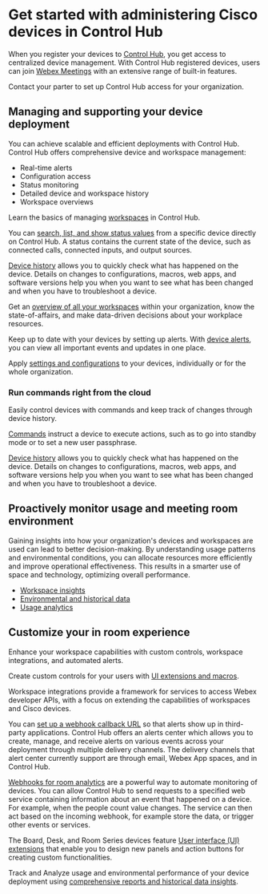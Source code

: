 # Get started with administering Cisco devices in Control Hub

When you register your devices to [Control Hub](https://help.webex.com/nkhozs6/), you get access to centralized device management. With Control Hub registered devices, users can join [Webex Meetings](https://roomos.cisco.com/doc/MTR/WebexMeetings) with an extensive range of built-in features.

Contact your parter to set up Control Hub access for your organization.

## Managing and supporting your device deployment

You can achieve scalable and efficient deployments with Control Hub. Control Hub offers comprehensive device and workspace management: 

* Real-time alerts
* Configuration access
* Status monitoring
* Detailed device and workspace history
* Workspace overviews

Learn the basics of managing [workspaces](https://help.webex.com/noolw6w/) in Control Hub.

You can [search, list, and show status values](https://help.webex.com/nvdtsac/) from a specific device directly on Control Hub. A status contains the current state of the device, such as connected calls, connected inputs, and output sources.

[Device history](https://help.webex.com/jhkg7ab/) allows you to quickly check what has happened on the device. Details on changes to configurations, macros, web apps, and software versions help you when you want to see what has been changed and when you have to troubleshoot a device.

Get an [overview of all your workspaces](https://help.webex.com/yuzsuw/) within your organization, know the state-of-affairs, and make data-driven decisions about your workplace resources.

Keep up to date with your devices by setting up alerts. With [device alerts](https://help.webex.com/u3uiam/), you can view all important events and updates in one place.

Apply [settings and configurations](https://help.webex.com/n5pqqcm/) to your devices, individually or for the whole organization.

### Run commands right from the cloud

Easily control devices with commands and keep track of changes through device history.

[Commands](https://help.webex.com/9lk0bf/) instruct a device to execute actions, such as to go into standby mode or to set a new user passphrase.

[Device history](https://help.webex.com/jhkg7ab/) allows you to quickly check what has happened on the device. Details on changes to configurations, macros, web apps, and software versions help you when you want to see what has been changed and when you have to troubleshoot a device.

## Proactively monitor usage and meeting room environment

Gaining insights into how your organization's devices and workspaces are used can lead to better decision-making. By understanding usage patterns and environmental conditions, you can allocate resources more efficiently and improve operational effectiveness. This results in a smarter use of space and technology, optimizing overall performance.

* [Workspace insights](https://help.webex.com/yuzsuw/) 
* [Environmental and historical data](https://help.webex.com/nc6od6r/)
* [Usage analytics](https://help.webex.com/n0rlwxe/o#reference-template_6e0c7f40-2d40-4495-9fa3-7a902687e7a9)


## Customize your in room experience 

Enhance your workspace capabilities with custom controls, workspace integrations, and automated alerts.

Create custom controls for your users with [UI extensions and macros](https://help.webex.com/gj962f/).

Workspace integrations provide a framework for services to access Webex developer APIs, with a focus on extending the capabilities of workspaces and Cisco devices.

You can [set up a webhook callback URL](https://help.webex.com/3gv4ci/) so that alerts show up in third-party applications. Control Hub offers an alerts center which allows you to create, manage, and receive alerts on various events across your deployment through multiple delivery channels. The delivery channels that alert center currently support are through email, Webex App spaces, and in Control Hub.

[Webhooks for room analytics](https://help.webex.com/nj9r68z/) are a powerful way to automate monitoring of devices. You can allow Control Hub to send requests to a specified web service containing information about an event that happened on a device. For example, when the people count value changes. The service can then act based on the incoming webhook, for example store the data, or trigger other events or services.

The Board, Desk, and Room Series devices feature [User interface (UI) extensions](https://roomos.cisco.com/doc/TechDocs/UiExtensions) that enable you to design new panels and action buttons for creating custom functionalities.

Track and Analyze usage and environmental performance of your device deployment using [comprehensive reports and historical data insights](https://help.webex.com/n0rlwxe/#reference-template_08600d25-d4ad-4016-af4f-37c4a8b98c23
).

